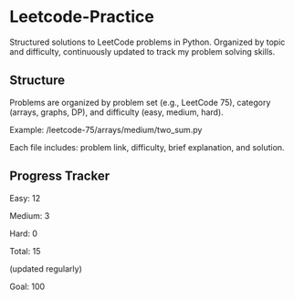 # Leetcode-Practice

Structured solutions to LeetCode problems in Python. Organized by topic and difficulty, continuously updated to track my problem solving skills.

## Structure

Problems are organized by problem set (e.g., LeetCode 75), category (arrays, graphs, DP), and difficulty (easy, medium, hard).

Example: /leetcode-75/arrays/medium/two_sum.py

Each file includes: problem link, difficulty, brief explanation, and solution.

## Progress Tracker

Easy: 12

Medium: 3

Hard: 0

Total: 15

(updated regularly)

Goal: 100
